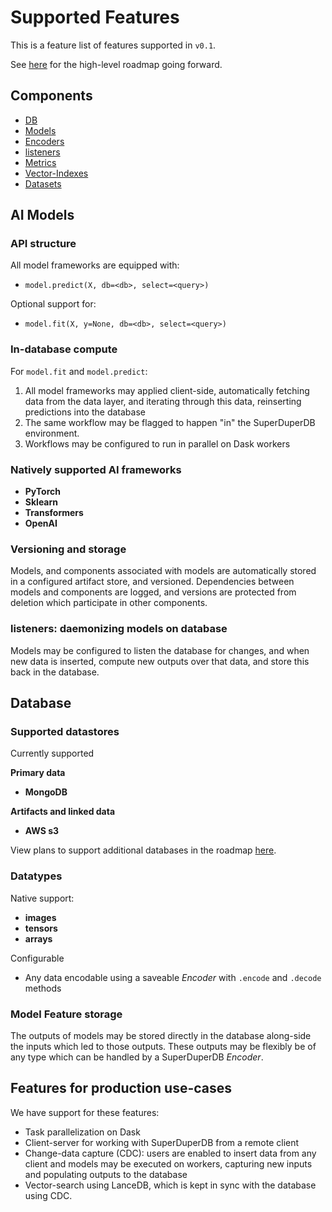 # Supported Features

This is a feature list of features supported in `v0.1`.

See [here](https://github.com/SuperDuperDB/pinnacledb-stealth/wiki/Roadmap) for the high-level roadmap going forward.

## Components

- [DB](db)
- [Models](models)
- [Encoders](encoders)
- [listeners](listeners)
- [Metrics](metrics)
- [Vector-Indexes](/docs/docs/usage/vector_index)
- [Datasets](datasets)

## AI Models

### API structure

All model frameworks are equipped with:

- `model.predict(X, db=<db>, select=<query>)`

Optional support for:

- `model.fit(X, y=None, db=<db>, select=<query>)`

### In-database compute

For `model.fit` and `model.predict`:

1. All model frameworks may applied client-side, automatically fetching data from the data layer, and iterating through this data, reinserting predictions into the database
2. The same workflow may be flagged to happen "in" the SuperDuperDB environment.
3. Workflows may be configured to run in parallel on Dask workers

### Natively supported AI frameworks

- **PyTorch**
- **Sklearn**
- **Transformers**
- **OpenAI**

### Versioning and storage

Models, and components associated with models are automatically stored in a configured artifact store, and versioned. Dependencies between models and components are logged, and versions are protected from deletion which participate in other components.

### listeners: daemonizing models on database

Models may be configured to listen the database for changes, and when new data is inserted, compute new outputs over that data, and store this back in the database.

## Database

### Supported datastores

Currently supported

**Primary data**

- **MongoDB**

**Artifacts and linked data**

- **AWS s3**

View plans to support additional databases in the roadmap [here](https://github.com/SuperDuperDB/pinnacledb-stealth/wiki/Roadmap).

### Datatypes

Native support:

- **images**
- **tensors**
- **arrays**

Configurable

- Any data encodable using a saveable *Encoder* with `.encode` and `.decode` methods

### Model Feature storage

The outputs of models may be stored directly in the database along-side the inputs which led to those outputs. These outputs may be flexibly be of any type which can be handled by a SuperDuperDB *Encoder*.

## Features for production use-cases

We have support for these features:

- Task parallelization on Dask
- Client-server for working with SuperDuperDB from a remote client
- Change-data capture (CDC): users are enabled to insert data from any client and models may be executed on workers, capturing new inputs and populating outputs to the database
- Vector-search using LanceDB, which is kept in sync with the database using CDC.